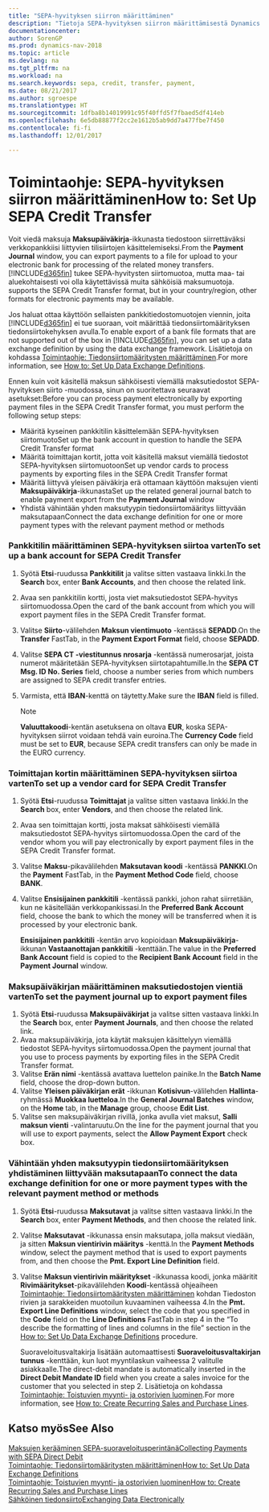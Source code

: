 ```yaml
---
title: "SEPA-hyvityksen siirron määrittäminen"
description: "Tietoja SEPA-hyvityksen siirron määrittämisestä Dynamics NAV -ohjelmassa."
documentationcenter: 
author: SorenGP
ms.prod: dynamics-nav-2018
ms.topic: article
ms.devlang: na
ms.tgt_pltfrm: na
ms.workload: na
ms.search.keywords: sepa, credit, transfer, payment,
ms.date: 08/21/2017
ms.author: sgroespe
ms.translationtype: HT
ms.sourcegitcommit: 1dfba8b14019991c95f40ffd5f7fbaed5df414eb
ms.openlocfilehash: 6e5db88877f2cc2e1612b5ab9dd7a477fbe7f450
ms.contentlocale: fi-fi
ms.lasthandoff: 12/01/2017

---
```

# <a name="how-to-set-up-sepa-credit-transfer"></a><span data-ttu-id="fa42b-103">Toimintaohje: SEPA-hyvityksen siirron määrittäminen</span><span class="sxs-lookup"><span data-stu-id="fa42b-103">How to: Set Up SEPA Credit Transfer</span></span>
<span data-ttu-id="fa42b-104">Voit viedä maksuja **Maksupäiväkirja**-ikkunasta tiedostoon siirrettäväksi verkkopankkiisi liittyvien tilisiirtojen käsittelemiseksi.</span><span class="sxs-lookup"><span data-stu-id="fa42b-104">From the **Payment Journal** window, you can export payments to a file for upload to your electronic bank for processing of the related money transfers.</span></span> [!INCLUDE[d365fin](includes/d365fin_md.md)]<span data-ttu-id="fa42b-105"> tukee SEPA-hyvitysten siirtomuotoa, mutta maa- tai aluekohtaisesti voi olla käytettävissä muita sähköisiä maksumuotoja.</span><span class="sxs-lookup"><span data-stu-id="fa42b-105"> supports the SEPA Credit Transfer format, but in your country/region, other formats for electronic payments may be available.</span></span>  

<span data-ttu-id="fa42b-106">Jos haluat ottaa käyttöön sellaisten pankkitiedostomuotojen viennin, joita [!INCLUDE[d365fin](includes/d365fin_md.md)] ei tue suoraan, voit määrittää tiedonsiirtomäärityksen tiedonsiirtokehyksen avulla.</span><span class="sxs-lookup"><span data-stu-id="fa42b-106">To enable export of a bank file formats that are not supported out of the box in [!INCLUDE[d365fin](includes/d365fin_md.md)], you can set up a data exchange definition by using the data exchange framework.</span></span> <span data-ttu-id="fa42b-107">Lisätietoja on kohdassa [Toimintaohje: Tiedonsiirtomääritysten määrittäminen](across-how-to-set-up-data-exchange-definitions.md).</span><span class="sxs-lookup"><span data-stu-id="fa42b-107">For more information, see [How to: Set Up Data Exchange Definitions](across-how-to-set-up-data-exchange-definitions.md).</span></span>  

<span data-ttu-id="fa42b-108">Ennen kuin voit käsitellä maksun sähköisesti viemällä maksutiedostot SEPA-hyvityksen siirto -muodossa, sinun on suoritettava seuraavat asetukset:</span><span class="sxs-lookup"><span data-stu-id="fa42b-108">Before you can process payment electronically by exporting payment files in the SEPA Credit Transfer format, you must perform the following setup steps:</span></span>  

* <span data-ttu-id="fa42b-109">Määritä kyseinen pankkitilin käsittelemään SEPA-hyvityksen siirtomuoto</span><span class="sxs-lookup"><span data-stu-id="fa42b-109">Set up the bank account in question to handle the SEPA Credit Transfer format</span></span>  
* <span data-ttu-id="fa42b-110">Määritä toimittajan kortit, jotta voit käsitellä maksut viemällä tiedostot SEPA-hyvityksen siirtomuotoon</span><span class="sxs-lookup"><span data-stu-id="fa42b-110">Set up vendor cards to process payments by exporting files in the SEPA Credit Transfer format</span></span>  
* <span data-ttu-id="fa42b-111">Määritä liittyvä yleisen päiväkirja erä ottamaan käyttöön maksujen vienti **Maksupäiväkirja**-ikkunasta</span><span class="sxs-lookup"><span data-stu-id="fa42b-111">Set up the related general journal batch to enable payment export from the **Payment Journal** window</span></span>  
* <span data-ttu-id="fa42b-112">Yhdistä vähintään yhden maksutyypin tiedonsiirtomääritys liittyvään maksutapaan</span><span class="sxs-lookup"><span data-stu-id="fa42b-112">Connect the data exchange definition for one or more payment types with the relevant payment method or methods</span></span>  

### <a name="to-set-up-a-bank-account-for-sepa-credit-transfer"></a><span data-ttu-id="fa42b-113">Pankkitilin määrittäminen SEPA-hyvityksen siirtoa varten</span><span class="sxs-lookup"><span data-stu-id="fa42b-113">To set up a bank account for SEPA Credit Transfer</span></span>  
1. <span data-ttu-id="fa42b-114">Syötä **Etsi**-ruudussa **Pankkitilit** ja valitse sitten vastaava linkki.</span><span class="sxs-lookup"><span data-stu-id="fa42b-114">In the **Search** box, enter **Bank Accounts**, and then choose the related link.</span></span>  
2. <span data-ttu-id="fa42b-115">Avaa sen pankkitilin kortti, josta viet maksutiedostot SEPA-hyvitys siirtomuodossa.</span><span class="sxs-lookup"><span data-stu-id="fa42b-115">Open the card of the bank account from which you will export payment files in the SEPA Credit Transfer format.</span></span>  
3. <span data-ttu-id="fa42b-116">Valitse **Siirto**-välilehden **Maksun vientimuoto** -kentässä **SEPADD**.</span><span class="sxs-lookup"><span data-stu-id="fa42b-116">On the **Transfer** FastTab, in the **Payment Export Format** field, choose **SEPADD**.</span></span>  
4. <span data-ttu-id="fa42b-117">Valitse **SEPA CT -viestitunnus nrosarja** -kentässä numerosarjat, joista numerot määritetään SEPA-hyvityksen siirtotapahtumille.</span><span class="sxs-lookup"><span data-stu-id="fa42b-117">In the **SEPA CT Msg. ID No. Series** field, choose a number series from which numbers are assigned to SEPA credit transfer entries.</span></span>  
5. <span data-ttu-id="fa42b-118">Varmista, että **IBAN**-kenttä on täytetty.</span><span class="sxs-lookup"><span data-stu-id="fa42b-118">Make sure the **IBAN** field is filled.</span></span>  

    > [!NOTE]  
    >  <span data-ttu-id="fa42b-119">**Valuuttakoodi**-kentän asetuksena on oltava **EUR**, koska SEPA-hyvityksen siirrot voidaan tehdä vain euroina.</span><span class="sxs-lookup"><span data-stu-id="fa42b-119">The **Currency Code** field must be set to **EUR**, because SEPA credit transfers can only be made in the EURO currency.</span></span>  

### <a name="to-set-up-a-vendor-card-for-sepa-credit-transfer"></a><span data-ttu-id="fa42b-120">Toimittajan kortin määrittäminen SEPA-hyvityksen siirtoa varten</span><span class="sxs-lookup"><span data-stu-id="fa42b-120">To set up a vendor card for SEPA Credit Transfer</span></span>  
1. <span data-ttu-id="fa42b-121">Syötä **Etsi**-ruudussa **Toimittajat** ja valitse sitten vastaava linkki.</span><span class="sxs-lookup"><span data-stu-id="fa42b-121">In the **Search** box, enter **Vendors**, and then choose the related link.</span></span>  
2. <span data-ttu-id="fa42b-122">Avaa sen toimittajan kortti, josta maksat sähköisesti viemällä maksutiedostot SEPA-hyvitys siirtomuodossa.</span><span class="sxs-lookup"><span data-stu-id="fa42b-122">Open the card of the vendor whom you will pay electronically by export payment files in the SEPA Credit Transfer format.</span></span>  
3. <span data-ttu-id="fa42b-123">Valitse **Maksu**-pikavälilehden **Maksutavan koodi** -kentässä **PANKKI**.</span><span class="sxs-lookup"><span data-stu-id="fa42b-123">On the **Payment** FastTab, in the **Payment Method Code** field, choose **BANK**.</span></span>  
4. <span data-ttu-id="fa42b-124">Valitse **Ensisijainen pankkitili** -kentässä pankki, johon rahat siirretään, kun ne käsitellään verkkopankissasi.</span><span class="sxs-lookup"><span data-stu-id="fa42b-124">In the **Preferred Bank Account** field, choose the bank to which the money will be transferred when it is processed by your electronic bank.</span></span>  

     <span data-ttu-id="fa42b-125">**Ensisijainen pankkitili** -kentän arvo kopioidaan **Maksupäiväkirja**-ikkunan **Vastaanottajan pankkitili** -kenttään.</span><span class="sxs-lookup"><span data-stu-id="fa42b-125">The value in the **Preferred Bank Account** field is copied to the **Recipient Bank Account** field in the **Payment Journal** window.</span></span>  

### <a name="to-set-the-payment-journal-up-to-export-payment-files"></a><span data-ttu-id="fa42b-126">Maksupäiväkirjan määrittäminen maksutiedostojen vientiä varten</span><span class="sxs-lookup"><span data-stu-id="fa42b-126">To set the payment journal up to export payment files</span></span>  
1. <span data-ttu-id="fa42b-127">Syötä **Etsi**-ruudussa **Maksupäiväkirjat** ja valitse sitten vastaava linkki.</span><span class="sxs-lookup"><span data-stu-id="fa42b-127">In the **Search** box, enter **Payment Journals**, and then choose the related link.</span></span>  
2. <span data-ttu-id="fa42b-128">Avaa maksupäiväkirja, jota käytät maksujen käsittelyyn viemällä tiedostot SEPA-hyvitys siirtomuodossa.</span><span class="sxs-lookup"><span data-stu-id="fa42b-128">Open the payment journal that you use to process payments by exporting files in the SEPA Credit Transfer format.</span></span>  
3. <span data-ttu-id="fa42b-129">Valitse **Erän nimi** -kentässä avattava luettelon painike.</span><span class="sxs-lookup"><span data-stu-id="fa42b-129">In the **Batch Name** field, choose the drop\-down button.</span></span>  
4. <span data-ttu-id="fa42b-130">Valitse **Yleisen päiväkirjan erät** -ikkunan **Kotisivun**-välilehden **Hallinta**-ryhmässä **Muokkaa luetteloa**.</span><span class="sxs-lookup"><span data-stu-id="fa42b-130">In the **General Journal Batches** window, on the **Home** tab, in the **Manage** group, choose **Edit List**.</span></span>  
5. <span data-ttu-id="fa42b-131">Valitse sen maksupäiväkirjan rivillä, jonka avulla viet maksut, **Salli maksun vienti** -valintaruutu.</span><span class="sxs-lookup"><span data-stu-id="fa42b-131">On the line for the payment journal that you will use to export payments, select the **Allow Payment Export** check box.</span></span>  

### <a name="to-connect-the-data-exchange-definition-for-one-or-more-payment-types-with-the-relevant-payment-method-or-methods"></a><span data-ttu-id="fa42b-132">Vähintään yhden maksutyypin tiedonsiirtomäärityksen yhdistäminen liittyvään maksutapaan</span><span class="sxs-lookup"><span data-stu-id="fa42b-132">To connect the data exchange definition for one or more payment types with the relevant payment method or methods</span></span>  
1. <span data-ttu-id="fa42b-133">Syötä **Etsi**-ruudussa **Maksutavat** ja valitse sitten vastaava linkki.</span><span class="sxs-lookup"><span data-stu-id="fa42b-133">In the **Search** box, enter **Payment Methods**, and then choose the related link.</span></span>  
2. <span data-ttu-id="fa42b-134">Valitse **Maksutavat** -ikkunassa ensin maksutapa, jolla maksut viedään, ja sitten **Maksun vientirivin määritys** -kenttä.</span><span class="sxs-lookup"><span data-stu-id="fa42b-134">In the **Payment Methods** window, select the payment method that is used to export payments from, and then choose the **Pmt. Export Line Definition** field.</span></span>  
3. <span data-ttu-id="fa42b-135">Valitse **Maksun vientirivin määritykset** -ikkunassa koodi, jonka määritit **Rivimääritykset**-pikavälilehden **Koodi**-kentässä ohjeaiheen [Toimintaohje: Tiedonsiirtomääritysten määrittäminen](across-how-to-set-up-data-exchange-definitions.md) kohdan Tiedoston rivien ja sarakkeiden muotoilun kuvaaminen vaiheessa 4.</span><span class="sxs-lookup"><span data-stu-id="fa42b-135">In the **Pmt. Export Line Definitions** window, select the code that you specified in the **Code** field on the **Line Definitions** FastTab in step 4 in the “To describe the formatting of lines and columns in the file” section in the [How to: Set Up Data Exchange Definitions](across-how-to-set-up-data-exchange-definitions.md) procedure.</span></span>  

    <span data-ttu-id="fa42b-136">Suoraveloitusvaltakirja lisätään automaattisesti **Suoraveloitusvaltakirjan tunnus** -kenttään, kun luot myyntilaskun vaiheessa 2 valitulle asiakkaalle.</span><span class="sxs-lookup"><span data-stu-id="fa42b-136">The direct-debit mandate is automatically inserted in the **Direct Debit Mandate ID** field when you create a sales invoice for the customer that you selected in step 2.</span></span> <span data-ttu-id="fa42b-137">Lisätietoja on kohdassa [Toimintaohje: Toistuvien myynti- ja ostorivien luominen](sales-how-work-standard-lines.md).</span><span class="sxs-lookup"><span data-stu-id="fa42b-137">For more information, see [How to: Create Recurring Sales and Purchase Lines](sales-how-work-standard-lines.md).</span></span>  

## <a name="see-also"></a><span data-ttu-id="fa42b-138">Katso myös</span><span class="sxs-lookup"><span data-stu-id="fa42b-138">See Also</span></span>  
[<span data-ttu-id="fa42b-139">Maksujen kerääminen SEPA-suoraveloitusperintänä</span><span class="sxs-lookup"><span data-stu-id="fa42b-139">Collecting Payments with SEPA Direct Debit</span></span>](finance-collect-payments-with-sepa-direct-debit.md)  
[<span data-ttu-id="fa42b-140">Toimintaohje: Tiedonsiirtomääritysten määrittäminen</span><span class="sxs-lookup"><span data-stu-id="fa42b-140">How to: Set Up Data Exchange Definitions</span></span>](across-how-to-set-up-data-exchange-definitions.md)  
[<span data-ttu-id="fa42b-141">Toimintaohje: Toistuvien myynti- ja ostorivien luominen</span><span class="sxs-lookup"><span data-stu-id="fa42b-141">How to: Create Recurring Sales and Purchase Lines</span></span>](sales-how-work-standard-lines.md)  
[<span data-ttu-id="fa42b-142">Sähköinen tiedonsiirto</span><span class="sxs-lookup"><span data-stu-id="fa42b-142">Exchanging Data Electronically</span></span>](across-data-exchange.md)  

